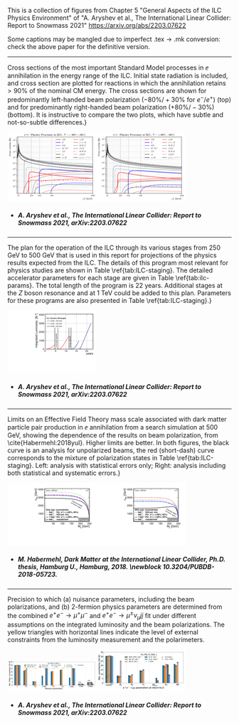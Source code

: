 This is a collection of figures from Chapter 5 "General Aspects of the ILC Physics Environment" of "A. Aryshev et al., The International Linear Collider: Report to Snowmass 2021" https://arxiv.org/abs/2203.07622

Some captions may be mangled due to imperfect .tex -> .mk conversion: check the above paper for the definitive version.
 
-----
Cross sections of the most important Standard Model processes in $\ee$ annihilation in the energy range of the ILC.  Initial state radiation is included, and cross section are plotted for reactions in which the annihilation retains $>90\%$ of the nominal CM energy.  The cross sections are shown for predominantly left-handed beam polarization ($-80\% /+30\%$ for $e^-/e^+$) (top) and for  predominantly right-handed beam polarization ($+80\% /-30\%$) (bottom).  It is instructive to compare the two plots, which have subtle and not-so-subtle differences.}
 
[<img src="figures/ILC_m80_p30.png" width="200" />](figures/ILC_m80_p30.pdf)[<img src="figures/ILC_p80_m30.png" width="200" />](figures/ILC_p80_m30.pdf)

- ##### A. Aryshev et al., The International Linear Collider: Report to Snowmass 2021, arXiv:2203.07622 



 
-----
The plan for the operation of the ILC through its various stages from 250 GeV to 500 GeV that is used in this report for projections of the physics results expected from the ILC. The details of this program most relevant for physics studies are shown in Table \ref{tab:ILC-staging}.   The detailed accelerator parameters for each stage are given in Table \ref{tab:ilc-params}.   The total length of the program is 22 years.   Additional stages at the $Z$ boson resonance and at 1 TeV could be added to this plan.   Parameters for these programs are also presented in Table \ref{tab:ILC-staging}.}
 
[<img src="figures/lumi_H20-staged.png" width="200" />](figures/lumi_H20-staged.pdf)

- ##### A. Aryshev et al., The International Linear Collider: Report to Snowmass 2021, arXiv:2203.07622 



 
-----
Limits on an Effective Field Theory mass scale associated with dark matter particle pair production in $\ee$ annihilation from a search simulation at 500 GeV, showing the dependence of the results on beam polarization, from \cite{Habermehl:2018yul}.  Higher limits are better.   In both figures, the black curve is an analysis for unpolarized beams, the red (short-dash) curve corresponds to the mixture of  polarization states  in Table \ref{tab:ILC-staging}.    Left: analysis with statistical errors only; Right:  analysis including both statistical and systematic errors.}
 
[<img src="figures/vector_noSystematics.png" width="200" />](figures/vector_noSystematics.pdf)[<img src="figures/vector_withSystematics.png" width="200" />](figures/vector_withSystematics.pdf)

- ##### M. Habermehl, Dark Matter at the International Linear Collider, Ph.D. thesis, Hamburg U., Hamburg, 2018. \newblock 10.3204/PUBDB-2018-05723.  



 
-----
Precision to which (a) nuisance parameters, including the beam polarizations, and (b) 2-fermion physics parameters are determined from the combined $e^+e^-\to \mu^+ \mu^-$ and $e^+e^-\to \mu^{\pm} \nu_{\mu} jj$ fit under different assumptions on the integrated luminosity and the beam polarizations. The yellow triangles with horizontal lines indicate the level of external constraints from the luminosity measurement and the polarimeters.
 
[<img src="figures/nuisance_pars_2f4f.png" width="200" />](figures/nuisance_pars_2f4f.pdf)[<img src="figures/2f_pars_81to101_2f4f.png" width="200" />](figures/2f_pars_81to101_2f4f.pdf)

- ##### A. Aryshev et al., The International Linear Collider: Report to Snowmass 2021, arXiv:2203.07622 


